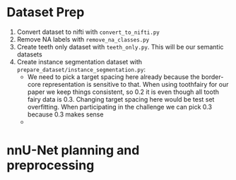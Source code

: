 # Dataset Prep
1. Convert dataset to nifti with `convert_to_nifti.py`
2. Remove NA labels with `remove_na_classes.py`
3. Create teeth only dataset with `teeth_only.py`. This will be our semantic datasets
4. Create instance segmentation dataset with `prepare_dataset/instance_segmentation.py`:
   - We need to pick a target spacing here already because the border-core representation is sensitive to that. 
   When using toothfairy for our paper we keep things consistent, so 0.2 it is even though all tooth fairy data is 0.3. 
   Changing target spacing here would be test set overfitting. When participating in the challenge we can pick 0.3 because 0.3 makes sense
   - 



# nnU-Net planning and preprocessing
